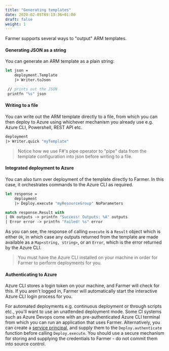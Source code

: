 ```yaml
---
title: "Generating templates"
date: 2020-02-05T09:13:36+01:00
draft: false
weight: 1
---
```


Farmer supports several ways to "output" ARM templates.

#### Generating JSON as a string
You can generate an ARM template as a plain string:

```fsharp
let json =
    deployment.Template
    |> Writer.toJson

 // prints out the JSON
 printfn "%s" json
```

#### Writing to a file
You can write out the ARM template directly to a file, from which you can then deploy to Azure using whichever mechanism you already use e.g. Azure CLI, Powershell, REST API etc.

```fsharp
deployment
|> Writer.quick "myTemplate"
```

> Notice how we use F#'s pipe operator to "pipe" data from the template configuration into json before writing to a file.

#### Integrated deployment to Azure
You can also turn over deployment of the template directly to Farmer. In this case, it orchestrates commands to the Azure CLI as required.

```fsharp
let response =
    deployment
    |> Deploy.execute "myResourceGroup" NoParameters

match response.Result with
| Ok outputs -> printfn "Success! Outputs: %A" outputs
| Error error -> printfn "Failed! %s" error
```

As you can see, the response of calling `execute` is a `Result` object which is either `Ok`, in which case any outputs returned from the template are made available as a `Map<string, string>`, or an `Error`, which is the error returned by the Azure CLI.

> You must have the Azure CLI installed on your machine in order for Farmer to perform deployments for you.

#### Authenticating to Azure
Azure CLI stores a login token on your machine, and Farmer will check for this. If you aren't logged in, Farmer will automatically start the interactive Azure CLI login process for you.

For automated deployments e.g. continuous deployment or through scripts etc., you'll want to use an unattended deployment mode. Some CI systems such as Azure Devops come with an pre-authenticated Azure CLI terminal from which you can run an application that uses Farmer. Alternatively, you can create a [service principal](../../deployment-guidance#how-do-i-create-a-service-principal), and supply them to the `Deploy.authenticate` function before calling `Deploy.execute`. You should use a secure mechanism for storing and supplying the credentials to Farmer - do not commit them into source control.